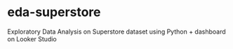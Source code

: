# eda-superstore
Exploratory Data Analysis on Superstore dataset using Python + dashboard on Looker Studio
